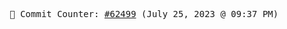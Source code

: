 <p align="center">
    <samp>
        📮 Commit Counter: <a href="https://github.com/Javascript-void0/Javascript-void0/commits/main">#62499</a> (July 25, 2023 @ 09:37 PM)
    </samp>
</p>